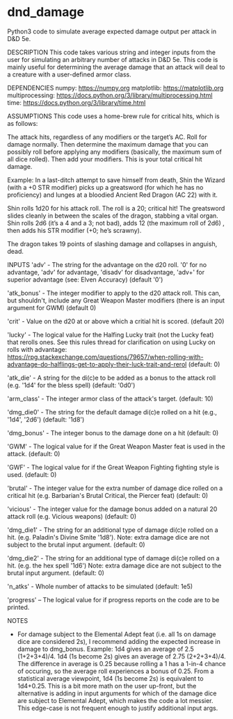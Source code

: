 # dnd_damage
Python3 code to simulate average expected damage output per attack in D&amp;D 5e.

DESCRIPTION
This code takes various string and integer inputs from the user for simulating an arbitrary number of attacks in D&D 5e. This code is mainly useful for determining the average damage that an attack will deal to a creature with a user-defined armor class. 

DEPENDENCIES
numpy: https://numpy.org
matplotlib: https://matplotlib.org
multiprocessing: https://docs.python.org/3/library/multiprocessing.html
time: https://docs.python.org/3/library/time.html

ASSUMPTIONS
This code uses a home-brew rule for critical hits, which is as follows: 

The attack hits, regardless of any modifiers or the target’s AC.
Roll for damage normally. Then determine the maximum damage that you can possibly roll before applying any modifiers (basically, the maximum sum of all dice rolled). Then add your modifiers. This is your total critical hit damage.

Example: In a last-ditch attempt to save himself from death, Shin the Wizard (with a +0 STR modifier) picks up a greatsword (for which he has no proficiency) and lunges at a bloodied Ancient Red Dragon (AC 22) with it.

Shin rolls 1d20 for his attack roll. The roll is a 20; critical hit!
The greatsword slides cleanly in between the scales of the dragon, stabbing a vital organ.
Shin rolls 2d6 (it’s a 4 and a 3; not bad), adds 12 (the maximum roll of 2d6) , then adds his STR modifier (+0; he’s scrawny).

The dragon takes 19 points of slashing damage and collapses in anguish, dead.

INPUTS
'adv' - The string for the advantage on the d20 roll. '0' for no advantage, 'adv' for advantage, 'disadv' for disadvantage, 'adv+' for superior advantage (see: Elven Accuracy) (default '0')

'atk_bonus' - The integer modifier to apply to the d20 attack roll. This can, but shouldn't, include any Great Weapon Master modifiers (there is an input argument for GWM) (default 0)

'crit' - Value on the d20 at or above which a critial hit is scored. (default 20)

'lucky' - The logical value for the Halfing Lucky trait (not the Lucky feat) that rerolls ones. See this rules thread for clarification on using Lucky on rolls with advantage: https://rpg.stackexchange.com/questions/79657/when-rolling-with-advantage-do-halflings-get-to-apply-their-luck-trait-and-rerol (default: 0)

'atk_die' - A string for the di(c)e to be added as a bonus to the attack roll (e.g. '1d4' for the bless spell) (default: '0d0')

'arm_class' - The integer armor class of the attack's target. (default: 10)

'dmg_die0' - The string for the default damage di(c)e rolled on a hit (e.g., '1d4', '2d6') (default: '1d8')

'dmg_bonus' - The integer bonus to the damage done on a hit (default: 0)

'GWM' - The logical value for if the Great Weapon Master feat is used in the attack. (default: 0)

'GWF' - The logical value for if the Great Weapon Fighting fighting style is used. (default: 0)

'brutal' - The integer value for the extra number of damage dice rolled on a critical hit (e.g. Barbarian's Brutal Critical, the Piercer feat) (default: 0)

'vicious' - The integer value for the damage bonus added on a natural 20 attack roll (e.g. Vicious weapons) (default: 0)

'dmg_die1' - The string for an additional type of damage di(c)e rolled on a hit. (e.g. Paladin's Divine Smite '1d8'). Note: extra damage dice are not subject to the brutal input argument. (default: 0)

'dmg_die2' - The string for an additional type of damage di(c)e rolled on a hit. (e.g. the hex spell '1d6') Note: extra damage dice are not subject to the brutal input argument. (default: 0)

'n_atks' - Whole number of attacks to be simulated (default: 1e5)

'progress' – The logical value for if progress reports on the code are to be printed.

NOTES
- For damage subject to the Elemental Adept feat (i.e. all 1s on damage dice are considered 2s), I recommend adding the expected increase in damage to dmg_bonus. Example: 1d4 gives an average of 2.5 (1+2+3+4)/4. 1d4 (1s become 2s) gives an average of 2.75 (2+2+3+4)/4. The difference in average is 0.25 because rolling a 1 has a 1-in-4 chance of occuring, so the average roll experiences a bonus of 0.25. From a statistical average viewpoint, 1d4 (1s become 2s) is equivalent to 1d4+0.25. This is a bit more math on the user up-front, but the alternative is adding in input arguments for which of the damage dice are subject to Elemental Adept, which makes the code a lot messier. This edge-case is not frequent enough to justify additional input args. 
